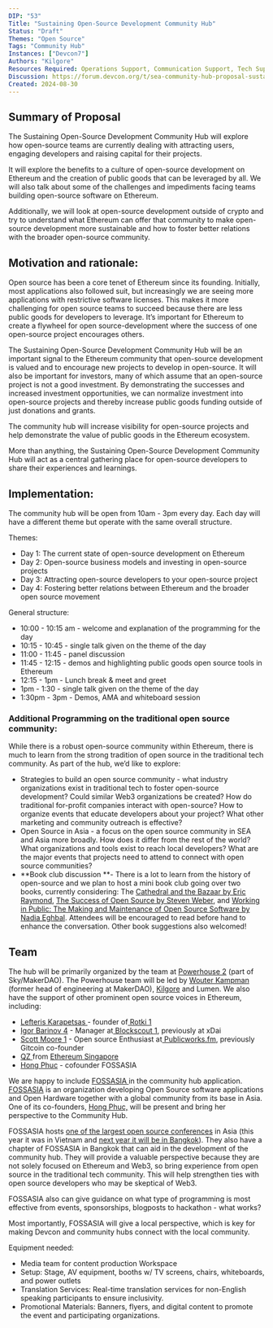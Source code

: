 ```yaml
---
DIP: "53"
Title: "Sustaining Open-Source Development Community Hub"
Status: "Draft"
Themes: "Open Source"
Tags: "Community Hub"
Instances: ["Devcon7"]
Authors: "Kilgore"
Resources Required: Operations Support, Communication Support, Tech Support
Discussion: https://forum.devcon.org/t/sea-community-hub-proposal-sustaining-open-source-development/3982
Created: 2024-08-30
---
```



## Summary of Proposal

The Sustaining Open-Source Development Community Hub will explore how open-source teams are currently dealing with attracting users, engaging developers and raising capital for their projects.

It will explore the benefits to a culture of open-source development on Ethereum and the creation of public goods that can be leveraged by all. We will also talk about some of the challenges and impediments facing teams building open-source software on Ethereum.

Additionally, we will look at open-source development outside of crypto and try to understand what Ethereum can offer that community to make open-source development more sustainable and how to foster better relations with the broader open-source community.


## Motivation and rationale:

Open source has been a core tenet of Ethereum since its founding. Initially, most applications also followed suit, but increasingly we are seeing more applications with restrictive software licenses. This makes it more challenging for open source teams to succeed because there are less public goods for developers to leverage. It’s important for Ethereum to create a flywheel for open source-development where the success of one open-source project encourages others.

The Sustaining Open-Source Development Community Hub will be an important signal to the Ethereum community that open-source development is valued and to encourage new projects to develop in open-source. It will also be important for investors, many of which assume that an open-source project is not a good investment. By demonstrating the successes and increased investment opportunities, we can normalize investment into open-source projects and thereby increase public goods funding outside of just donations and grants.

The community hub will increase visibility for open-source projects and help demonstrate the value of public goods in the Ethereum ecosystem.

More than anything, the Sustaining Open-Source Development Community Hub will act as a central gathering place for open-source developers to share their experiences and learnings.


## Implementation:

The community hub will be open from 10am - 3pm every day. Each day will have a different theme but operate with the same overall structure.

Themes:



* Day 1: The current state of open-source development on Ethereum
* Day 2: Open-source business models and investing in open-source projects
* Day 3: Attracting open-source developers to your open-source project
* Day 4: Fostering better relations between Ethereum and the broader open source movement

General structure:



* 10:00 - 10:15 am - welcome and explanation of the programming for the day
* 10:15 - 10:45 - single talk given on the theme of the day
* 11:00 - 11:45 - panel discussion
* 11:45 - 12:15 - demos and highlighting public goods open source tools in Ethereum
* 12:15 - 1pm - Lunch break & meet and greet
* 1pm - 1:30 - single talk given on the theme of the day
* 1:30pm - 3pm - Demos, AMA and whiteboard session


### Additional Programming on the traditional open source community:

While there is a robust open-source community within Ethereum, there is much to learn from the strong tradition of open source in the traditional tech community. As part of the hub, we’d like to explore:



* Strategies to build an open source community - what industry organizations exist in traditional tech to foster open-source development? Could similar Web3 organizations be created? How do traditional for-profit companies interact with open-source? How to organize events that educate developers about your project? What other marketing and community outreach is effective?
* Open Source in Asia - a focus on the open source community in SEA and Asia more broadly. How does it differ from the rest of the world? What organizations and tools exist to reach local developers? What are the major events that projects need to attend to connect with open source communities?
* **Book club discussion **- There is a lot to learn from the history of open-source and we plan to host a mini book club going over two books, currently considering: The [Cathedral and the Bazaar by Eric Raymond](https://en.wikipedia.org/wiki/The_Cathedral_and_the_Bazaar), [The Success of Open Source by Steven Weber](https://www.hup.harvard.edu/books/9780674018587), and [Working in Public: The Making and Maintenance of Open Source Software by Nadia Eghbal](https://www.goodreads.com/book/show/54140556-working-in-public). Attendees will be encouraged to read before hand to enhance the conversation. Other book suggestions also welcomed!


## Team

The hub will be primarily organized by the team at [Powerhouse 2](https://www.powerhouse.inc/) (part of Sky/MakerDAO). The Powerhouse team will be led by [Wouter Kampman](https://x.com/wkampmann) (former head of engineering at MakerDAO), [Kilgore](https://x.com/0xKilgore) and Lumen. We also have the support of other prominent open source voices in Ethereum, including:



* [Lefteris Karapetsas ](https://x.com/LefterisJP) - founder of[ Rotki 1](https://rotki.com/)
* [Igor Barinov 4](https://x.com/barinov) - Manager at[ Blockscout 1](https://www.blockscout.com/), previously at xDai
* [Scott Moore 1](https://x.com/notscottmoore) - Open source Enthusiast at[ Publicworks.fm](http://publicworks.fm/), previously Gitcoin co-founder
* [QZ ](https://x.com/not_qz)from [Ethereum Singapore ](https://ethereumsingapore.com/)
*  [Hong Phuc](https://x.com/hpdang) - cofounder FOSSASIA

We are happy to include [FOSSASIA ](https://fossasia.org/)in the community hub application. [FOSSASIA](https://fossasia.org/) is an organization developing Open Source software applications and Open Hardware together with a global community from its base in Asia. One of its co-founders, [Hong Phuc,](https://x.com/hpdang) will be present and bring her perspective to the Community Hub.

FOSSASIA hosts [one of the largest open source conferences](https://blog.fossasia.org/fossasia-summit-2024-recap-highlights-of-asias-biggest-open-source-conference-in-hanoi-vietnam/) in Asia (this year it was in Vietnam and [next year it will be in Bangkok](https://eventyay.com/e/4c0e0c27)). They also have a chapter of FOSSASIA in Bangkok that can aid in the development of the community hub. They will provide a valuable perspective because they are not solely focused on Ethereum and Web3, so bring experience from open source in the traditional tech community. This will help strengthen ties with open source developers who may be skeptical of Web3.

FOSSASIA also can give guidance on what type of programming is most effective from events, sponsorships, blogposts to hackathon - what works?

Most importantly, FOSSASIA will give a local perspective, which is key for making Devcon and community hubs connect with the local community.

Equipment needed:



* Media team for content production Workspace
* Setup: Stage, AV equipment, booths w/ TV screens, chairs, whiteboards, and power outlets
* Translation Services: Real-time translation services for non-English speaking participants to ensure inclusivity.
* Promotional Materials: Banners, flyers, and digital content to promote the event and participating organizations.
